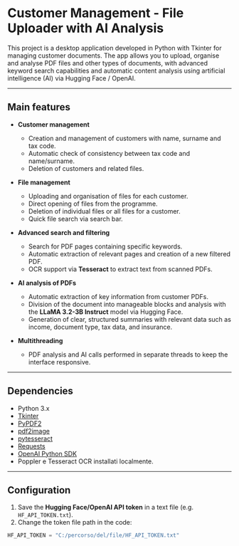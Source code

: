 # Customer Management - File Uploader with AI Analysis

This project is a desktop application developed in Python with Tkinter for managing customer documents. The app allows you to upload, organise and analyse PDF files and other types of documents, with advanced keyword search capabilities and automatic content analysis using artificial intelligence (AI) via Hugging Face / OpenAI.

---

## Main features

- **Customer management**
  - Creation and management of customers with name, surname and tax code.
  - Automatic check of consistency between tax code and name/surname.
  - Deletion of customers and related files.

- **File management**
  - Uploading and organisation of files for each customer.
  - Direct opening of files from the programme.
  - Deletion of individual files or all files for a customer.
  - Quick file search via search bar.

- **Advanced search and filtering**
  - Search for PDF pages containing specific keywords.
  - Automatic extraction of relevant pages and creation of a new filtered PDF.
  - OCR support via **Tesseract** to extract text from scanned PDFs.

- **AI analysis of PDFs**
  - Automatic extraction of key information from customer PDFs.
  - Division of the document into manageable blocks and analysis with the **LLaMA 3.2-3B Instruct** model via Hugging Face.
  - Generation of clear, structured summaries with relevant data such as income, document type, tax data, and insurance.

- **Multithreading**
  - PDF analysis and AI calls performed in separate threads to keep the interface responsive.

---

## Dependencies

- Python 3.x
- [Tkinter](https://docs.python.org/3/library/tkinter.html)
- [PyPDF2](https://pypi.org/project/PyPDF2/)
- [pdf2image](https://pypi.org/project/pdf2image/)
- [pytesseract](https://pypi.org/project/pytesseract/)
- [Requests](https://pypi.org/project/requests/)
- [OpenAI Python SDK](https://pypi.org/project/openai/)
- Poppler e Tesseract OCR installati localmente.

---

## Configuration

1. Save the **Hugging Face/OpenAI API token** in a text file (e.g. `HF_API_TOKEN.txt`).
2. Change the token file path in the code:

```python
HF_API_TOKEN = "C:/percorso/del/file/HF_API_TOKEN.txt"

